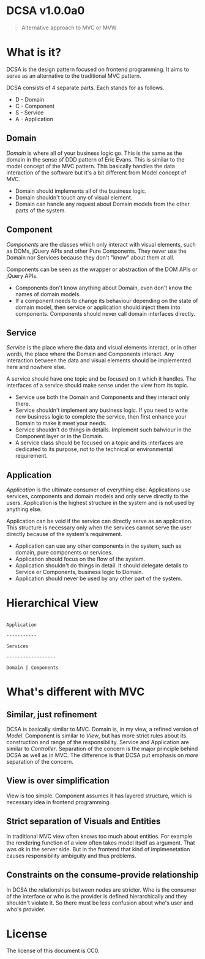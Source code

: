 # DCSA v1.0.0a0

> Alternative approach to MVC or MVW

# What is it?

DCSA is the design pattern focused on frontend programming. It aims to serve as an alternative to the traditional MVC pattern.

DCSA consists of 4 separate parts. Each stands for as follows.

- D - Domain
- C - Component
- S - Service
- A - Application

## Domain

*Domain* is where all of your business logic go. This is the same as the domain in the sense of DDD pattern of Eric Evans. This is similar to the model concept of the MVC pattern. This basically handles the data interaction of the software but it's a bit different from Model concept of MVC.

- Domain should implements all of the business logic.
- Domain shouldn't touch any of visual element.
- Domain can handle any request about Domain models from the other parts of the system.

## Component

*Components* are the classes which only interact with visual elements, such as DOMs, jQuery APIs and other Pure Components. They never use the Domain nor Services because they don't "know" about them at all.

Components can be seen as the wrapper or abstraction of the DOM APIs or jQuery APIs.

- Components don't know anything about Domain, even don't know the names of domain models.
- If a component needs to change its behaviour depending on the state of domain model, then service or application should inject them into components. Components should never call domain interfaces directly.

## Service

*Service* is the place where the data and visual elements interact, or in other words, the place where the Domain and Components interact. Any interaction between the data and visual elements should be implemented here and nowhere else.

A service should have one topic and be focused on it which it handles. The interfaces of a service should make sense under the view from its topic.

- Service use both the Domain and Components and they interact only there.
- Service shouldn't implement any business logic. If you need to write new business logic to complete the service, then first enhance your Domain to make it meet your needs.
- Service shouldn't do things in details. Implement such bahviour in the Component layer or in the Domain.
- A service class should be focused on a topic and its interfaces are dedicated to its purpose, not to the technical or environmental requirement.

## Application

*Application* is the ultimate consumer of everything else. Applications use services, components and domain models and only serve directly to the users. Application is the highest structure in the system and is not used by anything else.

Application can be void if the service can directly serve as an application. This structure is necessary only when the services cannot serve the user directly because of the system's requirement.

- Application can use any other components in the system, such as domain, pure components or services.
- Application should focus on the flow of the system.
- Application shouldn't do things in detail. It should delegate details to Service or Components, business logic to Domain.
- Application should never be used by any other part of the system.


# Hierarchical View

```text

Application

-----------

Services

------------------

Domain | Components

```

# What's different with MVC

## Similar, just refinement

DCSA is basically similar to MVC. Domain is, in my view, a refined version of *Model*. Component is similar to *View*, but has more strict rules about its construction and range of the responsibility. Service and Application are similar to *Controller*. Separation of the concern is the major principle behind DCSA as well as in MVC. The difference is that DCSA put emphasis on *more* separation of the concern.

## View is over simplification

View is too simple. Component assumes it has layered structure, which is necessary idea in frontend programming.

## Strict separation of Visuals and Entities

In traditional MVC view often knows too much about entities. For example the rendering function of a view often takes model itself as argument. That was ok in the server side. But in the frontend that kind of implmenetation causes responsibility ambiguity and thus problems.

## Constraints on the consume-provide relationship

In DCSA the relationships between nodes are stricter. Who is the consumer of the interface or who is the provider is defined hierarchically and they shouldn't violate it. So there must be less confusion about who's user and who's provider.



# License

The license of this document is CC0.
